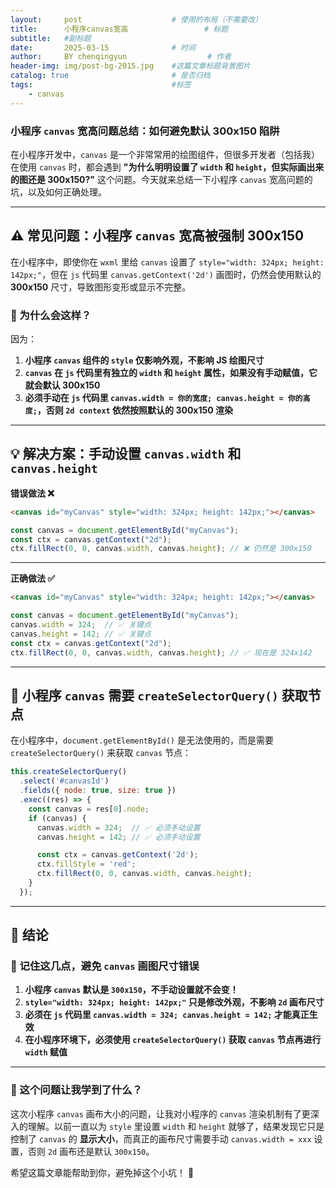 ```yaml
---
layout:     post   				    # 使用的布局（不需要改）
title:      小程序canvas宽高 				# 标题 
subtitle:   #副标题
date:       2025-03-15 				# 时间
author:     BY chenqingyun					# 作者
header-img: img/post-bg-2015.jpg 	#这篇文章标题背景图片
catalog: true 						# 是否归档
tags:								#标签
    - canvas
---
```


### **小程序 `canvas` 宽高问题总结：如何避免默认 300x150 陷阱**  

在小程序开发中，`canvas` 是一个非常常用的绘图组件，但很多开发者（包括我）在使用 `canvas` 时，都会遇到 **"为什么明明设置了 `width` 和 `height`，但实际画出来的图还是 300x150?"** 这个问题。今天就来总结一下小程序 `canvas` 宽高问题的坑，以及如何正确处理。  

---

## **⚠️ 常见问题：小程序 `canvas` 宽高被强制 300x150**
在小程序中，即使你在 `wxml` 里给 `canvas` 设置了 `style="width: 324px; height: 142px;"`，但在 `js` 代码里 `canvas.getContext('2d')` 画图时，仍然会使用默认的 **300x150** 尺寸，导致图形变形或显示不完整。  

### **📌 为什么会这样？**
因为：
1. **小程序 `canvas` 组件的 `style` 仅影响外观，不影响 JS 绘图尺寸**  
2. **`canvas` 在 `js` 代码里有独立的 `width` 和 `height` 属性，如果没有手动赋值，它就会默认 300x150**  
3. **必须手动在 `js` 代码里 `canvas.width = 你的宽度; canvas.height = 你的高度;`，否则 `2d context` 依然按照默认的 300x150 渲染**  

---

## **💡 解决方案：手动设置 `canvas.width` 和 `canvas.height`**
**错误做法 ❌**
```html
<canvas id="myCanvas" style="width: 324px; height: 142px;"></canvas>
```
```js
const canvas = document.getElementById("myCanvas");
const ctx = canvas.getContext("2d");
ctx.fillRect(0, 0, canvas.width, canvas.height); // ❌ 仍然是 300x150
```
---

**正确做法 ✅**
```html
<canvas id="myCanvas" style="width: 324px; height: 142px;"></canvas>
```
```js
const canvas = document.getElementById("myCanvas");
canvas.width = 324;  // ✅ 关键点
canvas.height = 142; // ✅ 关键点
const ctx = canvas.getContext("2d");
ctx.fillRect(0, 0, canvas.width, canvas.height); // ✅ 现在是 324x142
```
---

## **📌 小程序 `canvas` 需要 `createSelectorQuery()` 获取节点**
在小程序中，`document.getElementById()` 是无法使用的，而是需要 `createSelectorQuery()` 来获取 `canvas` 节点：  

```js
this.createSelectorQuery()
  .select('#canvasId')
  .fields({ node: true, size: true })
  .exec((res) => {
    const canvas = res[0].node;
    if (canvas) {
      canvas.width = 324;  // ✅ 必须手动设置
      canvas.height = 142; // ✅ 必须手动设置

      const ctx = canvas.getContext('2d');
      ctx.fillStyle = 'red';
      ctx.fillRect(0, 0, canvas.width, canvas.height);
    }
  });
```
---

## **🎯 结论**
### **🚀 记住这几点，避免 `canvas` 画图尺寸错误**
1. **小程序 `canvas` 默认是 `300x150`，不手动设置就不会变！**
2. **`style="width: 324px; height: 142px;"` 只是修改外观，不影响 `2d` 画布尺寸**
3. **必须在 `js` 代码里 `canvas.width = 324; canvas.height = 142;` 才能真正生效**
4. **在小程序环境下，必须使用 `createSelectorQuery()` 获取 `canvas` 节点再进行 `width` 赋值**  

---

### **🎯 这个问题让我学到了什么？**
这次小程序 `canvas` 画布大小的问题，让我对小程序的 `canvas` 渲染机制有了更深入的理解。以前一直以为 `style` 里设置 `width` 和 `height` 就够了，结果发现它只是控制了 `canvas` 的 **显示大小**，而真正的画布尺寸需要手动 `canvas.width = xxx` 设置，否则 `2d` 画布还是默认 `300x150`。  

希望这篇文章能帮助到你，避免掉这个小坑！ 🚀